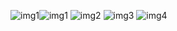 ![img1](https://github.com/bjg2003/AsteriscTechnocraft_Internship/assets/126397452/7b6f4678-d70b-49f0-a56f-4f5903d934b8)![img1](https://github.com/bjg2003/AsteriscTechnocraft_Internship/assets/126397452/220eb7cd-3682-4f93-a05c-0f7384102b99)
![img2](https://github.com/bjg2003/AsteriscTechnocraft_Internship/assets/126397452/f40e2bf9-fcc9-48c4-87ea-3af9540dfe5c)
![img3](https://github.com/bjg2003/AsteriscTechnocraft_Internship/assets/126397452/7298f0d2-ad8d-4f2a-afcb-e0a54eef8c11)
![img4](https://github.com/bjg2003/AsteriscTechnocraft_Internship/assets/126397452/dccea262-f987-43ee-bc35-71daca531f2c)
